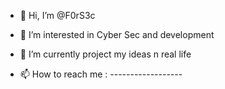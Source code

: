 - 👋 Hi, I’m @F0rS3c
- 👀 I’m interested in Cyber Sec and development 
- 🌱 I’m currently project my ideas n real life

- 📫 How to reach me : ------------------

<!---
F0rS3c/F0rS3c is a ✨ special ✨ repository because its `README.md` (this file) appears on your GitHub profile.
You can click the Preview link to take a look at your changes.
--->
